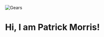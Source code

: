 <!-- comment -->
<img src="https://raw.githubusercontent.com/PatTheNoble/TestRepo/d3bd59d76c2f17b8b82db71023ab3b671e6f2b8b/Github-Profile-Gears.svg?token=AJILUTRNCB6PFF6OAVOEI7DBAQLVG" alt="Gears">
<h1 class="PM skills grid-item"> Hi, I am Patrick Morris! </h1>
